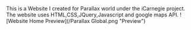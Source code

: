 This is a Website I created for Parallax world under the iCarnegie project. 
The website uses HTML,CSS,JQuery,Javascript and google maps API.
![Website Home Preview](/Parallax Global.png "Preview")
 
